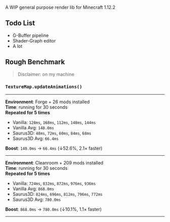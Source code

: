 A WIP general purpose render lib for Minecraft 1.12.2

## Todo List
- G-Buffer pipeline
- Shader-Graph editor
- A lot

## Rough Benchmark

> Disclaimer: on my machine

### `TextureMap.updateAnimations()`

***

**Environment**: Forge + 26 mods installed<br>
**Time**: running for 30 seconds<br>
**Repeated for 5 times**

- Vanilla: `128ms`, `168ms`, `112ms`, `148ms`, `144ms`
- Vanilla Avg: `140.0ms`
- Saurus3D: `48ms`, `72ms`, `60ms`, `84ms`, `68ms`
- Saurus3D Avg: `66.4ms`

**Boost**: `140.0ms` -> `66.4ms` (↓52.6%, 2.1× faster)

***

**Environment**: Cleanroom + 209 mods installed<br>
**Time**: running for 30 seconds<br>
**Repeated for 5 times**

- Vanilla: `724ms`, `832ms`, `872ms`, `976ms`, `936ms`
- Vanilla Avg: `868.0ms`
- Saurus3D: `824ms`, `696ms`, `812ms`, `796ms`, `772ms`
- Saurus3D Avg: `780.0ms`

**Boost**: `868.0ms` -> `780.0ms` (↓10.1%, 1.1× faster)

***
